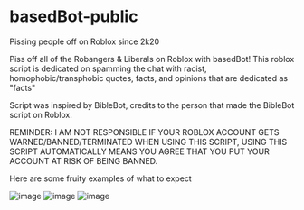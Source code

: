 # basedBot-public
Pissing people off on Roblox since 2k20


Piss off all of the Robangers & Liberals on Roblox with basedBot!
This roblox script is dedicated on spamming the chat with racist, homophobic/transphobic quotes, facts, and opinions that are dedicated as "facts"


Script was inspired by BibleBot, credits to the person that made the BibleBot script on Roblox.

REMINDER: I AM NOT RESPONSIBLE IF YOUR ROBLOX ACCOUNT GETS WARNED/BANNED/TERMINATED WHEN USING THIS SCRIPT, USING THIS SCRIPT AUTOMATICALLY MEANS YOU AGREE THAT YOU PUT YOUR ACCOUNT AT RISK OF BEING BANNED.

Here are some fruity examples of what to expect

![image](https://i.imgur.com/tJjd1TG.png)
![image](https://cdn.discordapp.com/attachments/799733276813164555/810374040718934056/unknown.png)
![image](https://i.imgur.com/TtAZgGL.png)
